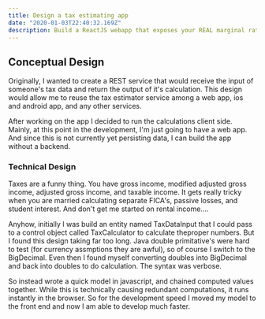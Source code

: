```yaml
---
title: Design a tax estimating app
date: "2020-01-03T22:40:32.169Z"
description: Build a ReactJS webapp that exposes your REAL marginal rate...
---
```


## Conceptual Design

Originally, I wanted to create a REST service that would receive the input of someone's tax data and return the output of it's calculation.  This design would allow
me to reuse the tax estimator service among a web app, ios and android app, and any other services. 

After working on the app I decided to run the calculations client side.  Mainly, at this point in the development,
I'm just going to have a web app.  And since this is not currently yet persisting data, I can build the app
without a backend. 

### Technical Design

Taxes are a funny thing.  You have gross income, modified adjusted gross income, adjusted gross income, and taxable income.  It gets really tricky
when you are married calculating separate FICA's, passive losses, and student interest.   And don't get me started on rental income....

Anyhow, initially I was build an entity named TaxDataInput that I could pass to a control 
object called TaxCalculator to calculate theproper numbers.  But I found this design taking 
far too long.  Java double primitative's were hard to test (for currency assmptions they are awful), 
so of course I switch to the BigDecimal.  Even then I found myself converting doubles into BigDecimal and back into
doubles to do calculation.  The syntax was verbose.

So instead wrote a quick model in javascript, and chained computed values together.  While this 
is technically causing redundant computations, it runs instantly in the browser. So for the development speed I moved my
model to the front end and now I am able to develop much faster.



